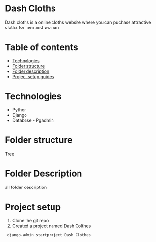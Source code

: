 # Dash Cloths 
Dash cloths is a online cloths website where you can puchase  attractive cloths for men and woman 

# Table of contents
- [Technologies](./#Technologies)
- [Folder structure](./#Folderstructure)
- [Folder description](./#folderdescription)
- [Project setup guides](./#Projectsetup)

# Technologies 

- Python
- Django
- Database - Pgadmin


# Folder structure
Tree
# Folder Description 
all folder description 

# Project setup 

1. Clone the git repo
   ```  ```
1. Created a project named Dash Colthes 
```bash
 django-admin startproject Dash Clothes 
 ```
 






